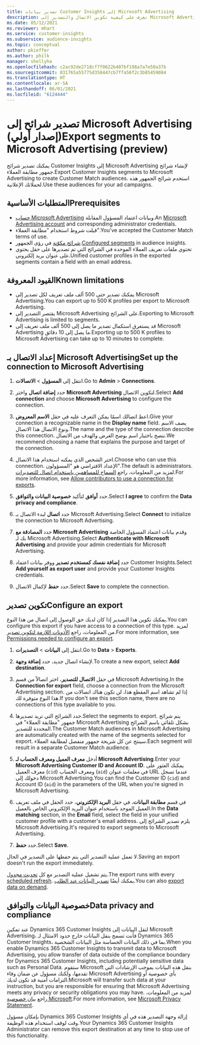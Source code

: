 ```yaml
---
title: تصدير بيانات Customer Insights إلى Microsoft Advertising
description: تعرف على كيفية تكوين الاتصال والتصدير إلى Microsoft Advertising.
ms.date: 05/12/2021
ms.reviewer: mhart
ms.service: customer-insights
ms.subservice: audience-insights
ms.topic: conceptual
author: pkieffer
ms.author: philk
manager: shellyha
ms.openlocfilehash: c2ac92de2718cf7f0622b407bf198a7a7e50a37b
ms.sourcegitcommit: 831765a55775d358447cb7ffa56f2c3b85459084
ms.translationtype: HT
ms.contentlocale: ar-SA
ms.lasthandoff: 06/01/2021
ms.locfileid: "6124444"
---
```

# <a name="export-segments-to-microsoft-advertising-preview"></a><span data-ttu-id="a4554-103">تصدير شرائح إلى Microsoft Advertising (إصدار أولي)</span><span class="sxs-lookup"><span data-stu-id="a4554-103">Export segments to Microsoft Advertising (preview)</span></span>

<span data-ttu-id="a4554-104">يمكنك تصدير شرائح Customer Insights إلى Microsoft Advertising لإنشاء شرائح جمهور مطابقة العملاء.</span><span class="sxs-lookup"><span data-stu-id="a4554-104">Export Customer Insights segments to Microsoft Advertising to create Customer Match audiences.</span></span> <span data-ttu-id="a4554-105">استخدم شرائح الجمهور هذه لحملاتك الإعلانية.</span><span class="sxs-lookup"><span data-stu-id="a4554-105">Use these audiences for your ad campaigns.</span></span>

## <a name="prerequisites"></a><span data-ttu-id="a4554-106">المتطلبات الأساسية</span><span class="sxs-lookup"><span data-stu-id="a4554-106">Prerequisites</span></span>

-   <span data-ttu-id="a4554-107">[حساب Microsoft Advertising](https://ads.microsoft.com/) وبيانات اعتماد المسؤول المقابلة.</span><span class="sxs-lookup"><span data-stu-id="a4554-107">An [Microsoft Advertising account](https://ads.microsoft.com/) and corresponding administrator credentials.</span></span>
-   <span data-ttu-id="a4554-108">قبلت شروط استخدام "مطابقة العملاء".</span><span class="sxs-lookup"><span data-stu-id="a4554-108">You've accepted the Customer Match terms of use.</span></span> 
-   <span data-ttu-id="a4554-109">[شرائح مكوّنة](segments.md) في رؤى الجمهور.</span><span class="sxs-lookup"><span data-stu-id="a4554-109">[Configured segments](segments.md) in audience insights.</span></span>
-   <span data-ttu-id="a4554-110">تحتوي ملفات تعريف العملاء الموحدة في الشرائح التي تم تصديرها على حقل يحتوي على عنوان بريد إلكتروني.</span><span class="sxs-lookup"><span data-stu-id="a4554-110">Unified customer profiles in the exported segments contain a field with an email address.</span></span>

## <a name="known-limitations"></a><span data-ttu-id="a4554-111">القيود المعروفة</span><span class="sxs-lookup"><span data-stu-id="a4554-111">Known limitations</span></span>

- <span data-ttu-id="a4554-112">يمكنك تصدير حتى 500 ألف ملف تعريف لكل تصدير إلى Microsoft Advertising.</span><span class="sxs-lookup"><span data-stu-id="a4554-112">You can export up to 500 K profiles per export to Microsoft Advertising.</span></span>
- <span data-ttu-id="a4554-113">يقتصر التصدير إلى Microsoft Advertising على الشرائح.</span><span class="sxs-lookup"><span data-stu-id="a4554-113">Exporting to Microsoft Advertising is limited to segments.</span></span>
- <span data-ttu-id="a4554-114">قد يستغرق استكمال تصدير ما يصل إلى 500 ألف ملف تعريف إلى Microsoft Advertising ما يصل إلى 10 دقائق.</span><span class="sxs-lookup"><span data-stu-id="a4554-114">Exporting up to 500 K profiles to Microsoft Advertising can take up to 10 minutes to complete.</span></span> 


## <a name="set-up-the-connection-to-microsoft-advertising"></a><span data-ttu-id="a4554-115">إعداد الاتصال بـ Microsoft Advertising</span><span class="sxs-lookup"><span data-stu-id="a4554-115">Set up the connection to Microsoft Advertising</span></span>

1. <span data-ttu-id="a4554-116">انتقل إلى **المسؤول** > **الاتصالات**.</span><span class="sxs-lookup"><span data-stu-id="a4554-116">Go to **Admin** > **Connections**.</span></span>

1. <span data-ttu-id="a4554-117">حدد **إضافة اتصال** واختر **Microsoft Advertising** لتكوين الاتصال.</span><span class="sxs-lookup"><span data-stu-id="a4554-117">Select **Add connection** and choose **Microsoft Advertising** to configure the connection.</span></span>

1. <span data-ttu-id="a4554-118">اعط اتصالك اسمًا يمكن التعرف عليه في حقل **الاسم المعروض**.</span><span class="sxs-lookup"><span data-stu-id="a4554-118">Give your connection a recognizable name in the **Display name** field.</span></span> <span data-ttu-id="a4554-119">يصف الاسم ونوع الاتصال هذا الاتصال.</span><span class="sxs-lookup"><span data-stu-id="a4554-119">The name and the type of the connection describe this connection.</span></span> <span data-ttu-id="a4554-120">ننصح باختيار اسم يوضح الغرض والهدف من الاتصال.</span><span class="sxs-lookup"><span data-stu-id="a4554-120">We recommend choosing a name that explains the purpose and target of the connection.</span></span>

1. <span data-ttu-id="a4554-121">اختر الشخص الذي يمكنه استخدام هذا الاتصال.</span><span class="sxs-lookup"><span data-stu-id="a4554-121">Choose who can use this connection.</span></span> <span data-ttu-id="a4554-122">الإعداد الافتراضي هو "المسؤولون".</span><span class="sxs-lookup"><span data-stu-id="a4554-122">The default is administrators.</span></span> <span data-ttu-id="a4554-123">لمزيد من المعلومات، راجع [السماح للمساهمين باستخدام اتصال للتصديرات](connections.md#allow-contributors-to-use-a-connection-for-exports).</span><span class="sxs-lookup"><span data-stu-id="a4554-123">For more information, see [Allow contributors to use a connection for exports](connections.md#allow-contributors-to-use-a-connection-for-exports).</span></span>

1. <span data-ttu-id="a4554-124">حدد **أوافق** لتأكيد **خصوصية البيانات والتوافق‬**.</span><span class="sxs-lookup"><span data-stu-id="a4554-124">Select **I agree** to confirm the **Data privacy and compliance**.</span></span>

1. <span data-ttu-id="a4554-125">حدد **اتصال** لبدء الاتصال بـ Microsoft Advertising.</span><span class="sxs-lookup"><span data-stu-id="a4554-125">Select **Connect** to initialize the connection to Microsoft Advertising.</span></span>

1. <span data-ttu-id="a4554-126">حدد **المصادقة مع Microsoft Advertising** وقدم بيانات اعتماد المسؤول الخاصة بك لـ Microsoft Advertising.</span><span class="sxs-lookup"><span data-stu-id="a4554-126">Select **Authenticate with Microsoft Advertising** and provide your admin credentials for Microsoft Advertising.</span></span>

1. <span data-ttu-id="a4554-127">حدد **إضافة نفسك كمستخدم تصدير** ووفر بيانات اعتماد Customer Insights.</span><span class="sxs-lookup"><span data-stu-id="a4554-127">Select **Add yourself as export user** and provide your Customer Insights credentials.</span></span>

1. <span data-ttu-id="a4554-128">حدد **حفظ** لإكمال الاتصال.</span><span class="sxs-lookup"><span data-stu-id="a4554-128">Select **Save** to complete the connection.</span></span>

## <a name="configure-an-export"></a><span data-ttu-id="a4554-129">تكوين تصدير</span><span class="sxs-lookup"><span data-stu-id="a4554-129">Configure an export</span></span>

<span data-ttu-id="a4554-130">يمكنك تكوين هذا التصدير إذا كان لديك حق الوصول إلى اتصال من هذا النوع.</span><span class="sxs-lookup"><span data-stu-id="a4554-130">You can configure this export if you have access to a connection of this type.</span></span> <span data-ttu-id="a4554-131">لمزيد من المعلومات، راجع [الأذونات اللازمة لتكوين تصدير](export-destinations.md#set-up-a-new-export).</span><span class="sxs-lookup"><span data-stu-id="a4554-131">For more information, see [Permissions needed to configure an export](export-destinations.md#set-up-a-new-export).</span></span>

1. <span data-ttu-id="a4554-132">انتقل إلى **البيانات** > **التصديرات**.</span><span class="sxs-lookup"><span data-stu-id="a4554-132">Go to **Data** > **Exports**.</span></span>

1. <span data-ttu-id="a4554-133">لإنشاء اتصال جديد، حدد **إضافة وجهة**.</span><span class="sxs-lookup"><span data-stu-id="a4554-133">To create a new export, select **Add destination**.</span></span>

1. <span data-ttu-id="a4554-134">في حقل **الاتصال للتصدير**، اختر اتصالاً من قسم Microsoft Advertising.</span><span class="sxs-lookup"><span data-stu-id="a4554-134">In the **Connection for export** field, choose a connection from the Microsoft Advertising section.</span></span> <span data-ttu-id="a4554-135">إذا لم تشاهد اسم المقطع هذا، لن تكون هناك اتصالات من هذا النوع متوفرة لك.</span><span class="sxs-lookup"><span data-stu-id="a4554-135">If you don't see this section name, there are no connections of this type available to you.</span></span>

1. <span data-ttu-id="a4554-136">حدد الشرائح التي تريد تصديرها.</span><span class="sxs-lookup"><span data-stu-id="a4554-136">Select the segments to export.</span></span> <span data-ttu-id="a4554-137">يتم شرائح جمهور "مطابقة العملاء" في Microsoft Advertising بشكل تلقائي باسم الشرائح المحددة للتصدير.</span><span class="sxs-lookup"><span data-stu-id="a4554-137">The Customer Match audiences in Microsoft Advertising are automatically created with the name of the segments selected for export.</span></span> <span data-ttu-id="a4554-138">سينتج عن كل شريحة جمهور منفصل لمطابقة العملاء.</span><span class="sxs-lookup"><span data-stu-id="a4554-138">Each segment will result in a separate Customer Match audience.</span></span> 

1. <span data-ttu-id="a4554-139">أدخل **معرف العميل ومعرف الحساب لـ Microsoft Advertising**.</span><span class="sxs-lookup"><span data-stu-id="a4554-139">Enter your **Microsoft Advertising Customer ID and Account ID**.</span></span> <span data-ttu-id="a4554-140">يمكنك العثور على معرف العميل (`cid`) ومعرف الحساب (`aid`) في معلمات عنوان URL عندما تسجل دخولك إلى Microsoft Advertising.</span><span class="sxs-lookup"><span data-stu-id="a4554-140">You can find the Customer ID (`cid`) and Account ID (`aid`) in the parameters of the URL when you're signed in Microsoft Advertising.</span></span>

1. <span data-ttu-id="a4554-141">في قسم **مطابقة البيانات**، في حقل **البريد الإلكتروني**، حدد الحقل في ملف تعريف العميل الموحد باستخدام عنوان البريد الإلكتروني الخاص بالعميل.</span><span class="sxs-lookup"><span data-stu-id="a4554-141">In the **Data matching** section, in the **Email** field, select the field in your unified customer profile with a customer's email address.</span></span> <span data-ttu-id="a4554-142">يلزم تصدير الشرائح إلى Microsoft Advertising.</span><span class="sxs-lookup"><span data-stu-id="a4554-142">It's required to export segments to Microsoft Advertising.</span></span>

1. <span data-ttu-id="a4554-143">حدد **حفظ**.</span><span class="sxs-lookup"><span data-stu-id="a4554-143">Select **Save**.</span></span>

<span data-ttu-id="a4554-144">لا تعمل عملية التصدير التي يتم حفظها على التصدير في الحال.</span><span class="sxs-lookup"><span data-stu-id="a4554-144">Saving an export doesn't run the export immediately.</span></span>

<span data-ttu-id="a4554-145">يتم تشغيل عملية التصدير مع كل [تحديث مجدول](system.md#schedule-tab).</span><span class="sxs-lookup"><span data-stu-id="a4554-145">The export runs with every [scheduled refresh](system.md#schedule-tab).</span></span> <span data-ttu-id="a4554-146">يمكنك أيضًا [تصدير البيانات عند الطلب](export-destinations.md#run-exports-on-demand).</span><span class="sxs-lookup"><span data-stu-id="a4554-146">You can also [export data on demand](export-destinations.md#run-exports-on-demand).</span></span> 


## <a name="data-privacy-and-compliance"></a><span data-ttu-id="a4554-147">خصوصية البيانات والتوافق</span><span class="sxs-lookup"><span data-stu-id="a4554-147">Data privacy and compliance</span></span>

<span data-ttu-id="a4554-148">عند تمكين Dynamics 365 Customer Insights لنقل البيانات إلى Microsoft Advertising، فأنت تسمح بنقل البيانات خارج حدود الامتثال لـ Dynamics 365 Customer Insights، بما في ذلك البيانات الحساسة مثل البيانات الشخصية.</span><span class="sxs-lookup"><span data-stu-id="a4554-148">When you enable Dynamics 365 Customer Insights to transmit data to Microsoft Advertising, you allow transfer of data outside of the compliance boundary for Dynamics 365 Customer Insights, including potentially sensitive data such as Personal Data.</span></span> <span data-ttu-id="a4554-149">ستقوم Microsoft بنقل هذه البيانات بموجب الإرشادات التي تقدمها، ولكنك مسؤول عن ضمان وفاء Microsoft Advertising بأي خصوصية أو التزامات أمنية قد تكون لديك.</span><span class="sxs-lookup"><span data-stu-id="a4554-149">Microsoft will transfer such data at your instruction, but you are responsible for ensuring that Microsoft Advertising meets any privacy or security obligations you may have.</span></span> <span data-ttu-id="a4554-150">لمزيد من المعلومات، راجع [بيان خصوصية Microsoft](https://go.microsoft.com/fwlink/?linkid=396732).</span><span class="sxs-lookup"><span data-stu-id="a4554-150">For more information, see [Microsoft Privacy Statement](https://go.microsoft.com/fwlink/?linkid=396732).</span></span>

<span data-ttu-id="a4554-151">بإمكان مسؤول Dynamics 365 Customer Insights إزالة وجهة التصدير هذه في أي وقت لوقف استخدام هذه الوظيفة.</span><span class="sxs-lookup"><span data-stu-id="a4554-151">Your Dynamics 365 Customer Insights Administrator can remove this export destination at any time to stop use of this functionality.</span></span>
